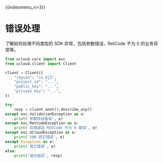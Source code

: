 {{indexmenu_n>3}}

# 错误处理

了解如何处理不同类型的 SDK 异常，包括参数错误，RetCode 不为 0 的业务异常等。

```python
from ucloud.core import exc
from ucloud.client import Client

client = Client({
    "region": "cn-bj2",
    "project_id": "...",
    "public_key": "...",
    "private_key": "...",
})

try:
    resp = client.unet().describe_eip()
except exc.ValidationException as e:
    print('参数校验错误', e)
except exc.RetCodeException as e:
    print('后端返回 RetCode 不为 0 错误', e)
except exc.UCloudException as e:
    print('SDK 其它错误', e)
except Exception as e:
    print('其它错误', e)
else:
    print('成功返回', resp)
```
